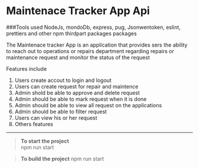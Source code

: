 # **Maintenace Tracker App Api**

###Tools used
NodeJs, mondoDb, express, pug, Jsonwentoken, eslint, prettiers and other npm thirdpart packages packages

The Maintenace tracker App is an application that provides sers the ability to reach out to operations or repairs department regarding repairs or maintenance request and monitor the status of the request

Features include

1.  Users create accout to login and logout
2.  Users can create request for repair and maintence
3.  Admin shold be able to approve and delete request
4.  Admin should be able to mark request when it is done
5.  Admin should be able to view all request on the applications
6.  Admin should be able to filter request
7.  Users can view his or her request
8.  Others features

---

> **To start the project**  
> npm run start

> **To build the project**
> npm run start
